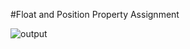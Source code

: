 #Float and Position Property Assignment


![output](https://user-images.githubusercontent.com/105339279/169736385-61ee06ef-7cef-4be3-a6e8-9872bcc28db8.png)
